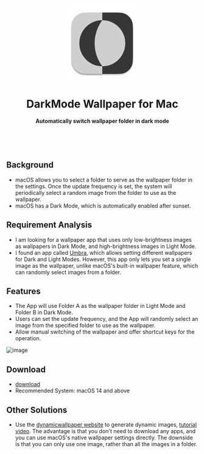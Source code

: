 
<div align="center">
	<a href="https://github.com/YanTianlong-01/DarkLight-Wallpaper">
		<img src="DarkLight Wallpaper/Assets.xcassets/AppIcon.appiconset/512@2x.png" width="200" height="200">
	</a>
	<h1>DarkMode Wallpaper for Mac</h1>
	<p>
		<b>Automatically switch wallpaper folder in dark mode</b>
	</p>
	<br>
	<br>
	<br>
</div>



## Background
- macOS allows you to select a folder to serve as the wallpaper folder in the settings. Once the update frequency is set, the system will periodically select a random image from the folder to use as the wallpaper.
- macOS has a Dark Mode, which is automatically enabled after sunset.

## Requirement Analysis
- I am looking for a wallpaper app that uses only low-brightness images as wallpapers in Dark Mode, and high-brightness images in Light Mode.
- I found an app called [Umbra](https://replay.software/umbra), which allows setting different wallpapers for Dark and Light Modes. However, this app only lets you set a single image as the wallpaper, unlike macOS's built-in wallpaper feature, which can randomly select images from a folder.

## Features
- The App will use Folder A as the wallpaper folder in Light Mode and Folder B in Dark Mode.
- Users can set the update frequency, and the App will randomly select an image from the specified folder to use as the wallpaper.
- Allow manual switching of the wallpaper and offer shortcut keys for the operation.
 

<img width="800" alt="image" src="https://github.com/user-attachments/assets/afae79e8-edab-447b-a297-7e197eae72df" />






## Download
- [download](https://github.com/YanTianlong-01/DarkLight-Wallpaper/releases)
- Recommended System: macOS 14 and above


## Other Solutions
- Use the [dynamicwallpaper website](https://dynamicwallpaper.club/create) to generate dynamic images, [tutorial video](https://youtu.be/dmvW_wLskD0?si=A4tza93hGQxYig8a). The advantage is that you don't need to download any apps, and you can use macOS's native wallpaper settings directly. The downside is that you can only use one image, rather than all the images in a folder.


